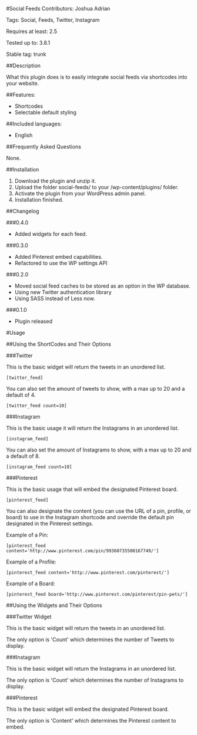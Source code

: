 #Social Feeds
Contributors: Joshua Adrian

Tags: Social, Feeds, Twitter, Instagram

Requires at least: 2.5

Tested up to: 3.8.1

Stable tag: trunk

##Description

What this plugin does is to easily integrate social feeds via shortcodes into your website.

##Features:

* Shortcodes
* Selectable default styling

##Included languages:

* English

##Frequently Asked Questions

None.

##Installation

1. Download the plugin and unzip it.
2. Upload the folder social-feeds/ to your /wp-content/plugins/ folder.
3. Activate the plugin from your WordPress admin panel.
4. Installation finished.

##Changelog

###0.4.0

* Added widgets for each feed.

###0.3.0

* Added Pinterest embed capabilities.
* Refactored to use the WP settings API

###0.2.0

* Moved social feed caches to be stored as an option in the WP database.
* Using new Twitter authentication library
* Using SASS instead of Less now.

###0.1.0

* Plugin released

#Usage

##Using the ShortCodes and Their Options</h2>
					
###Twitter
					
This is the basic widget will return the tweets in an unordered list.

	[twitter_feed]

You can also set the amount of tweets to show, with a max up to 20 and a default of 4.

	[twitter_feed count=10]

###Instagram
					
This is the basic usage it will return the Instagrams in an unordered list.

	[instagram_feed]

You can also set the amount of Instagrams to show, with a max up to 20 and a default of 8.

	[instagram_feed count=10]

###Pinterest
					
This is the basic usage that will embed the designated Pinterest board.

	[pinterest_feed]

You can also designate the content (you can use the URL of a pin, profile, or board) to use in the Instagram shortcode and override the default pin designated in the Pinterest settings.

Example of a Pin:

	[pinterest_feed content='http://www.pinterest.com/pin/99360735500167749/']

Example of a Profile:

	[pinterest_feed content='http://www.pinterest.com/pinterest/']

Example of a Board:

	[pinterest_feed board='http://www.pinterest.com/pinterest/pin-pets/']

##Using the Widgets and Their Options</h2>
					
###Twitter Widget
					
This is the basic widget will return the tweets in an unordered list.

The only option is 'Count' which determines the number of Tweets to display.

###Instagram
					
This is the basic widget will return the Instagrams in an unordered list.

The only option is 'Count' which determines the number of Instagrams to display.

###Pinterest
					
This is the basic widget will embed the designated Pinterest board.

The only option is 'Content' which determines the Pinterest content to embed.


	